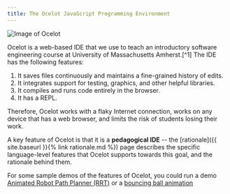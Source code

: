 ```yaml
---
title: The Ocelot JavaScript Programming Environment
---
```


![Image of Ocelot](./ocelot-robot-screenshot.jpg)

Ocelot is a web-based IDE that we use to teach an introductory software
engineering course at University of Massachusetts Amherst.[^1] The IDE has
the following features:

1. It saves files continuously and maintains a fine-grained history of edits.
2. It integrates support for testing, graphics, and other helpful libraries.
3. It compiles and runs code entirely in the browser.
4. It has a REPL.

Therefore, Ocelot works with a flaky Internet connection, works on any
device that has a web browser, and limits the risk of students losing their
work.

A key feature of Ocelot is that it is a **pedagogical IDE** -- the
[rationale]({{
site.baseurl }}{% link rationale.md %}) page describes the specific language-level features
that Ocelot supports towards this goal, and the rationale behind them.

For some sample demos of the features of Ocelot, you could run a demo [Animated
Robot Path Planner (RRT)](https://code.ocelot-ide.org/?gist=joydeep-b/1f40f8584709404c07f1da24d025a194)
or a [bouncing ball animation](https://www.ocelot-ide.org/?gist=joydeep-b/8956ab7ab21e36a0f4c12fa289f952a4)